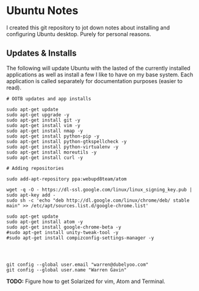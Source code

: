 # Ubuntu Notes

I created this git repository to jot down notes about installing and configuring Ubuntu desktop. Purely for personal reasons.

## Updates & Installs

The following will update Ubuntu with the lasted of the currently installed applications as well as install a few I like to have on my base system. Each application is called separately for documentation purposes (easier to read).

    # OOTB updates and app installs

    sudo apt-get update
    sudo apt-get upgrade -y
    sudo apt-get install git -y
    sudo apt-get install vim -y
    sudo apt-get install nmap -y
    sudo apt-get install python-pip -y
    sudo apt-get install python-gtkspellcheck -y
    sudo apt-get install python-virtualenv -y
    sudo apt-get install moreutils -y
    sudo apt-get install curl -y

    # Adding repositories

    sudo add-apt-repository ppa:webupd8team/atom

    wget -q -O - https://dl-ssl.google.com/linux/linux_signing_key.pub | sudo apt-key add -
    sudo sh -c 'echo "deb http://dl.google.com/linux/chrome/deb/ stable main" >> /etc/apt/sources.list.d/google-chrome.list'

    sudo apt-get update
    sudo apt-get install atom -y
    sudo apt-get install google-chrome-beta -y
    #sudo apt-get install unity-tweak-tool -y
    #sudo apt-get install compizconfig-settings-manager -y




    git config --global user.email "warren@dubelyoo.com"
    git config --global user.name "Warren Gavin"

**TODO:** Figure how to get Solarized for vim, Atom and Terminal.
